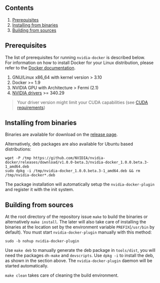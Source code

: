 ## Contents
1. [Prerequisites](#prerequisites)
1. [Installing from binaries](#installing-from-binaries)
1. [Building from sources](#building-from-sources)

## Prerequisites

The list of prerequisites for running `nvidia-docker` is described below.  
For information on how to install Docker for your Linux distribution, please refer to the [Docker documentation](https://docs.docker.com/engine/installation).

1. GNU/Linux x86_64 with kernel version > 3.10
1. Docker >= 1.9
1. NVIDIA GPU with Architecture > Fermi (2.1)
1. [NVIDIA drivers](http://www.nvidia.com/object/unix.html) >= 340.29

> Your driver version might limit your CUDA capabilities (see [CUDA requirements](CUDA#requirements))

## Installing from binaries

Binaries are available for download on the [release page](https://github.com/NVIDIA/nvidia-docker/releases).

Alternatively, deb packages are also available for Ubuntu based distributions: 
```
wget -P /tmp https://github.com/NVIDIA/nvidia-docker/releases/download/v1.0.0-beta.3/nvidia-docker_1.0.0.beta.3-1_amd64.deb
sudo dpkg -i /tmp/nvidia-docker_1.0.0.beta.3-1_amd64.deb && rm /tmp/nvidia-docker*.deb
``` 
The package installation will automatically setup the `nvidia-docker-plugin` and register it with the init system.

## Building from sources

At the root directory of the repository issue `make` to build the binaries or alternatively `make install`.
The later will also take care of installing the binaries at the location set by the environment variable `PREFIX`(`/usr/bin` by default). You must start `nvidia-docker-plugin` manually with this method:
```
sudo -b nohup nvidia-docker-plugin
```

Use `make deb` to manually generate the deb package in `tools/dist`, you will need the packages `dh-make` and `devscripts`. Use `dpkg -i` to install the deb, as shown in the section above. The `nvidia-docker-plugin` daemon will be started automatically.

`make clean` takes care of cleaning the build environment.